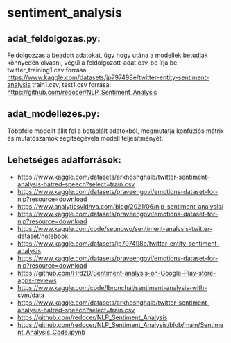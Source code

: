 # sentiment_analysis

## adat_feldolgozas.py:
Feldolgozzas a beadott adatokat, úgy hogy utána a modellek betudják könnyedén olvasni, végül a feldolgozott_adat.csv-be írja be.
twitter_training1.csv forrása:
https://www.kaggle.com/datasets/jp797498e/twitter-entity-sentiment-analysis
train1.csv, test1.csv forrása:
https://github.com/redocer/NLP_Sentiment_Analysis

## adat_modellezes.py:
Többféle modellt állít fel a betáplált adatokból, megmutatja konfúziós mátrix és mutatószámok segítségévela modell teljesítményét.

## Lehetséges adatforrások:

- https://www.kaggle.com/datasets/arkhoshghalb/twitter-sentiment-analysis-hatred-speech?select=train.csv
- https://www.kaggle.com/datasets/praveengovi/emotions-dataset-for-nlp?resource=download
- https://www.analyticsvidhya.com/blog/2021/06/nlp-sentiment-analysis/
- https://www.kaggle.com/datasets/praveengovi/emotions-dataset-for-nlp?resource=download
- https://www.kaggle.com/code/seunowo/sentiment-analysis-twitter-dataset/notebook
- https://www.kaggle.com/datasets/jp797498e/twitter-entity-sentiment-analysis
- https://www.kaggle.com/datasets/praveengovi/emotions-dataset-for-nlp?resource=download
- https://github.com/Hrd2D/Sentiment-analysis-on-Google-Play-store-apps-reviews
- https://www.kaggle.com/code/lbronchal/sentiment-analysis-with-svm/data
- https://www.kaggle.com/datasets/arkhoshghalb/twitter-sentiment-analysis-hatred-speech?select=train.csv
- https://github.com/redocer/NLP_Sentiment_Analysis
- https://github.com/redocer/NLP_Sentiment_Analysis/blob/main/Sentiment_Analysis_Code.ipynb
